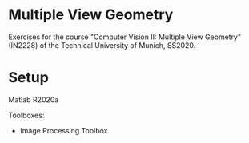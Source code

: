# Multiple View Geometry
Exercises for the course "Computer Vision II: Multiple View Geometry" (IN2228) of the Technical University of Munich, SS2020.

# Setup
Matlab R2020a

Toolboxes:
- Image Processing Toolbox
